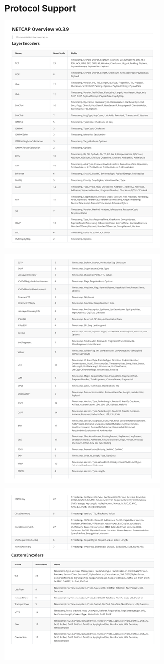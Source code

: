 # Protocol Support

![](.gitbook/assets/screenshot-2019-05-01-at-22.52.40.png)

![](.gitbook/assets/screenshot-2019-05-01-at-22.52.47.png)

![](.gitbook/assets/screenshot-2019-05-01-at-22.52.56%20%283%29.png)

